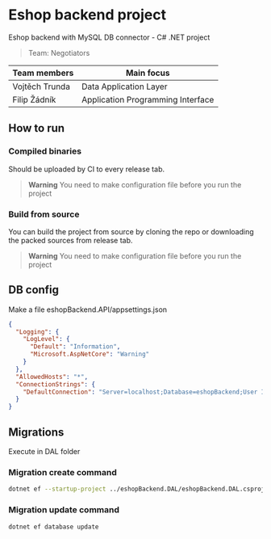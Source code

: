 # Eshop backend project
Eshop backend with MySQL DB connector - C# .NET project

> Team: Negotiators

| Team members | Main focus |
|---|---|
| Vojtěch Trunda | Data Application Layer |
| Filip Žádník | Application Programming Interface |

## How to run
### Compiled binaries
Should be uploaded by CI to every release tab.

> **Warning**
> You need to make configuration file before you run the project

### Build from source
You can build the project from source by cloning the repo or downloading the packed sources from release tab.

> **Warning**
> You need to make configuration file before you run the project

## DB config
Make a file eshopBackend.API/appsettings.json
```json
{
  "Logging": {
    "LogLevel": {
      "Default": "Information",
      "Microsoft.AspNetCore": "Warning"
    }
  },
  "AllowedHosts": "*",
  "ConnectionStrings": {
    "DefaultConnection": "Server=localhost;Database=eshopBackend;User Id=eshopBackend;Password=secret;"
  }
}
```

## Migrations
Execute in DAL folder

### Migration create command
```bash
dotnet ef --startup-project ../eshopBackend.DAL/eshopBackend.DAL.csproj migrations add "init" --context DbConnectorFactory --output-dir Migrations --project ../eshopBackend.DAL/eshopBackend.DAL.csproj
```

### Migration update command
```bash
dotnet ef database update
```
